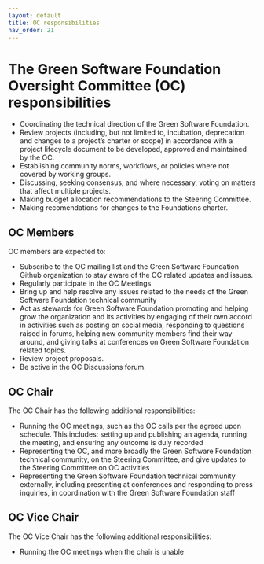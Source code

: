 ```yaml
---
layout: default
title: OC responsibilities
nav_order: 21
---
```

[//]: # (SPDX-License-Identifier: CC-BY-4.0)

# The Green Software Foundation Oversight Committee (OC) responsibilities

* Coordinating the technical direction of the Green Software Foundation.
* Review projects (including, but not limited to, incubation, deprecation and changes to a project’s charter or scope) in accordance with a project lifecycle document to be developed, approved and maintained by the OC.
* Establishing community norms, workflows, or policies where not covered by working groups.
* Discussing, seeking consensus, and where necessary, voting on matters that affect multiple projects.
* Making budget allocation recommendations to the Steering Committee.
* Making recomendations for changes to the Foundations charter.

## OC Members

OC members are expected to:

* Subscribe to the OC mailing list and the Green Software Foundation Github organization to stay aware of the OC related updates and issues.
* Regularly participate in the OC Meetings.
* Bring up and help resolve any issues related to the needs of the Green Software Foundation technical community
* Act as stewards for Green Software Foundation promoting and helping grow the organization and its activities by engaging of their own accord in activities such as posting on social media, responding to questions raised in forums, helping new community members find their way around, and giving talks at conferences on Green Software Foundation related topics.
* Review project proposals.
* Be active in the OC Discussions forum.

## OC Chair

The OC Chair has the following additional responsibilities:

* Running the OC meetings, such as the OC calls per the agreed upon schedule. This includes: setting up and publishing an agenda, running the meeting, and ensuring any outcome is duly recorded
* Representing the OC, and more broadly the Green Software Foundation technical community, on the Steering Committee, and give updates to the Steering Committee on OC activities
* Representing the Green Software Foundation technical community externally, including presenting at conferences and responding to press inquiries, in coordination with the Green Software Foundation staff

## OC Vice Chair
The OC Vice Chair has the following additional responsibilities:

* Running the OC meetings when the chair is unable

